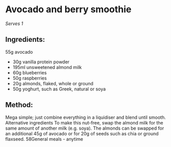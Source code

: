 
# Avocado and berry smoothie
_Serves 1_
## Ingredients:
55g avocado
* 30g vanilla protein powder
* 195ml unsweetened almond milk
* 60g blueberries
* 50g raspberries
* 20g almonds, flaked, whole or ground
* 50g yoghurt, such as Greek, natural or soya
## Method:
Mega simple; just combine everything in a liquidiser and blend 
until smooth.
Alternative ingredients 
To make this nut-free, swap the almond milk for the same 
amount of another milk (e.g. soya). The almonds can be 
swapped for an additional 45g of avocado or for 20g of seeds 
such as chia or ground flaxseed.
58General meals - anytime

